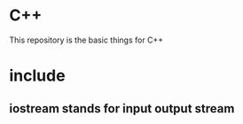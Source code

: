 # C++
This repository is the basic things for C++
# include <iostream>
## iostream stands for input output stream
